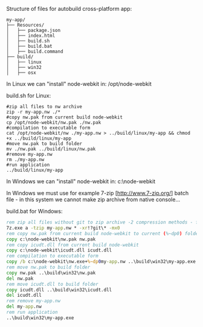 Structure of files for autobuild cross-platform app:

```
my-app/
├── Resources/
│   ├── package.json
│   ├── index.html
│   ├── build.sh
│   ├── build.bat
│   ├── build.command
├── build/
│   ├── linux
│   ├── win32
│   ├── osx
```

In Linux we can "install" node-webkit in: /opt/node-webkit

build.sh for Linux:
```
#zip all files to nw archive
zip -r my-app.nw ./*
#copy nw.pak from current build node-webkit
cp /opt/node-webkit/nw.pak ./nw.pak
#compilation to executable form
cat /opt/node-webkit/nw ./my-app.nw > ../build/linux/my-app && chmod +x ../build/linux/my-app
#move nw.pak to build folder
mv ./nw.pak ../build/linux/nw.pak
#remove my-app.nw
rm ./my-app.nw
#run application
../build/linux/my-app
```

In Windows we can "install" node-webkit in: c:\node-webkit

In Windows we must use for example 7-zip [http://www.7-zip.org/] batch file - in this system we cannot make zip archive from native console...

build.bat for Windows:
```bat
rem zip all files without git to zip archive -2 compression methods - fast (-mx0) or strong (-mx9)
7z.exe a -tzip my-app.nw * -xr!?git\* -mx0
rem copy nw.pak from current build node-webkit to current (%~dp0) folder
copy c:\node-webkit\nw.pak nw.pak
rem copy icudt.dll from current build node-webkit
copy c:\node-webkit\icudt.dll icudt.dll
rem compilation to executable form
copy /b c:\node-webkit\nw.exe+%~dp0my-app.nw ..\build\win32\my-app.exe
rem move nw.pak to build folder
copy nw.pak ..\build\win32\nw.pak
del nw.pak
rem move icudt.dll to build folder
copy icudt.dll ..\build\win32\icudt.dll
del icudt.dll
rem remove my-app.nw
del my-app.nw
rem run application
..\build\win32\my-app.exe
```